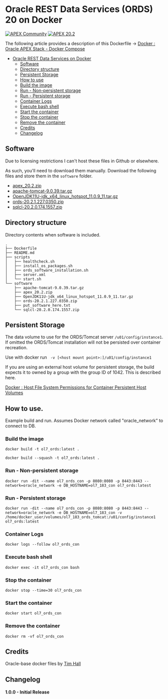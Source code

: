 # Oracle REST Data Services (ORDS) 20 on Docker
[![APEX Community](https://cdn.rawgit.com/Dani3lSun/apex-github-badges/78c5adbe/badges/apex-community-badge.svg)](https://github.com/Dani3lSun/apex-github-badges) 
[![APEX 20.2](https://img.shields.io/badge/APEX-20.2-blue.svg?style=flat&logo=data%3Aimage%2Fpng%3Bbase64%2CiVBORw0KGgoAAAANSUhEUgAAADwAAAA7CAQAAACN8CFBAAAHHUlEQVRYw%2B1ZaUxUVxQGq4g1qNVqW0M0qXWLiqmWRHDp2KCZH9CqUWPEbVqxVJS21lQndYmaGiBAAXEBEcEAMVSUsAwwzIADwyo7CAgIqKyyzsIMs96q%2BN65784bGZB%2F9f5795xzv3vPOfcs91lZfRhvxrbVKU4ZTt5r3m%2BVA4uvOd1yOu%2B0dZZF7KfnPyvTodfDgGStSV%2BPBzJ4VnbWYO%2FIKgjJUefT2ydHEQlfM5iJsNHbI3QaK2yAU3MtIoYG1d0%2BOcOsSNTy9mpSpL83Y9WYTrvqaS9iHY9C19myity1HXrGJqBSCudZChs0r0sJkgakRUZspZC9LCIxnw11A0tjS246fKlVQgdLYH0delQg9aIpYWvi0uAAUEBepYlI4lfGBhB53By2INq2%2FqqBnhnoF24aDdZ%2F0%2FN%2BWKOo6doXI%2FOitT3UVhBnGiFUmQQiTS3hc1%2FPxU9ujtaDrftEzu%2BCDXRu7aN4jaimLtQOaFIxNe9hzxBymwVbbWnAKS1RAK2QixaZte2iDjkGW8Okiu5QNG8m8Hl7OG3EFJwSb%2F3kCuhCr09dxgZ7eZkc9ocKGoMnM%2BlVYormyQTm0cBqFBXNFLo%2FtcEPPFMpT%2BeYwHK65AArqQ%2F6lLikocPUsZALsSWrato%2BQyjyFseGAT2lMRQONNifsYUBu6WtH5ScXxfwCXPl0oNa2tML0kyUJd6jBoWi6BAOcdVbwwC6owfmfRw7ZQBbXkauW7fbSF8NOfJ1YbFTAg8zE4q%2F4fIRk%2F40dEThOn3oKWru6gqZFmTyq8k1H7tj%2FoFEPFa%2F5E%2BK2jNMs2mR6C6TfsI25d5ryr%2BedEz%2Bth8EkLA20I4pUeGl00KsFu8Jm2T2Lgo9lVhYF8W7MDw8ySY5Ic2d%2BvJz7cCUnFlL2rbiuFYNLvvIc5To89BrCFOO8BZ3GjufzxbctkXFAcRpangGHcCWelkQb1N4mP5QZgR3qilPiOOAGmALi01ciocwo0l5FmYYf1cNgmXFCSaw61VYyhHUkKet8IaUpEX3XC3OqHzrB%2B5KbMeSFFds6ZBtPUOwreSqQCK9V5zSaSAm5LuHWY%2BpihAfVtDQMk38dDomb%2B%2BUQ7YVFfoQhqj01msBtuzwOOqm9IMjB1OqIo%2FSsJxeFcBKckiZek8sh6PCg%2BOsEm%2B6DRu0unB619c5w5jtU4pI%2FupfsRrLkOQ27vKUbx3oFkCnhMDtMg3AxpZfJC5axTm4QCqU7BZrbTURI2jvSyUoObHwwscE7BmIUkpU5D5BBX4w5sl6lCUm6U9%2BNxoBtmTfBMFGcIcMcNr0LJJe%2Bwdca7VB9MMEwV7ehkeyqFKSXnQJg0VhGyYI1ocHwdGAIovPEi5V7KvXgZLFE3Va3wN9mG2TMkwu0FkDbQQFKtxNx%2FvFcQfeAzZsh0ILsAKBiUvxQclDKI8%2Bbf6S7jadVrJjnLA3duLhIjabpFdhtlVpY%2Bmau3hOf%2BfIbPbO8dj2sFIHsAGFfBsmvTAElKxEqd%2FRSp42%2BJKa1%2BlSxxqr%2Fz46oAIl30k%2FSdRfJX4GPdhW%2Bj1WpVgnBGiwnktwdAywiUsGNAB7%2F4FJmr8A10uJpCb5NjkEjKTRiCx1s%2BCFbVibGZNM0isuYy41nMTaytX%2BghWfr3KyBbAe1slVAOuTS9Jzr2NdhTHW0dw6kp14sSz0GBX4%2Fi4t7VKCjDNTiOXC9fR6MiShy%2FPTXHGxqx2z5yrahytccGIU4Pp8irmm3kTJ%2FnBaOcrj0kFzzcArTxbncGcT1cjP0KVrhlOPvQP2EIeqWQeQP6HGarx10who2%2BY59HWNzGZlc4mHpTIPaIyMRqn5yxUnodhy45mUR9cAVqEOw17AumuwYriCS%2FRc0t1arCJN%2B8kMcF8zxXKJEfCK4yBcDKLEdYzHpXWd2C1I6%2BBOx6mx1hmucOoGDSvsrhVUkVHSCN3i6cVl5dhbCMrdbKKnze1YcM0sJ21dsF9JU8%2FYswDfbjC%2B3XfQW%2Ffnzs%2Fmd%2FaAqmQG8Ua2Ld%2FZ2AV7Q9lSlzk4dcPc2iaK5mcKfGzh4Fth%2BfCfr3r65JWSv7o1%2BHuXTBFm9tGJ7%2FASCnEkKnWhy%2FwNM8W10Bwc%2Bdz0yq%2BnvCBc4OVc1E4%2Bs3XrL7zzrYvv0InFjNRu1zfloOuMVOzlq%2FwJi2CylLKDXKE3kLAFDXcXjBZ8Ip1eYG4maOHM5swVPQenfob81poInfuyi%2F0B8tVGXshyvH6baUmcj3Fuw2N0SX4l9s5nCF%2FLIpLDYwPtRh0PM86NKY%2Bv7pSzrdTed3wpq0BxLpNRrWlvvxlxxG4c%2FcfKDgUJ2yY7voz9Rd6uB1Ntlz7mSs7MH23GW6v5OzxnwLai88vNsF60H8lJDeihv%2Fg9fwi8aQEc6dyKqlHoarOMLjbCs%2BX80m%2F221hN0IiyiTsk%2BScn4MH%2Be5M%2B%2FOP5f47%2FABRC7md%2F2UDNAAAAAElFTkSuQmCC)](https://github.com/Dani3lSun/apex-github-badges)

The following article provides a description of this Dockerfile -> [Docker : Oracle APEX Stack - Docker Compose](https://reybis.com/posts/oracle-apex-stack-docker)

- [Oracle REST Data Services on Docker](#oracle-rest-data-services-(ORDS)-20-on-docker)
	- [Software](#software)
	- [Directory structure](#directory-structure)
	- [Persistent Storage](#persistent-storage)
	- [How to use](#how-to-use)
  	- [Build the image](#build-the-image)
  	- [Run - Non-persistent storage](#run-non-persistent-storage)
  	- [Run - Persistent storage](#run-persistent-storage)
  	- [Container Logs](#container-logs)
  	- [Execute bash shell](#execute-bash-shells)
  	- [Start the container](#start-the-container)
  	- [Stop the container](#stop-the-container)
  	- [Remove the container](#remove-the-container)
	- [Credits](#credits)
  - [Changelog](#changelog)

## Software 
Due to licensing restrictions I can't host these files in Github or elsewhere. 

As such, you'll need to download them manually. Download the following files and store them in the `software` folder.
- [apex_20.2.zip](http://www.oracle.com/technetwork/developer-tools/apex/downloads/index.html)
- [apache-tomcat-9.0.39.tar.gz](https://tomcat.apache.org/download-90.cgi)
- [OpenJDK11U-jdk_x64_linux_hotspot_11.0.9_11.tar.gz](https://adoptopenjdk.net/releases.html?variant=openjdk11&jvmVariant=hotspot)
- [ords-20.2.1.227.0350.zip](http://www.oracle.com/technetwork/developer-tools/rest-data-services/downloads/index.html)
- [sqlcl-20.2.0.174.1557.zip](http://www.oracle.com/technetwork/developer-tools/sqlcl/downloads/index.html)

## Directory structure
Directory contents when software is included.

```
.
├── Dockerfile
├── README.md
├── scripts
│   ├── healthcheck.sh
│   ├── install_os_packages.sh
│   ├── ords_software_installation.sh
│   ├── server.xml
│   └── start.sh
└── software
    ├── apache-tomcat-9.0.39.tar.gz
    ├── apex_20.2.zip
    ├── OpenJDK11U-jdk_x64_linux_hotspot_11.0.9_11.tar.gz
    ├── ords-20.2.1.227.0350.zip
    ├── put_software_here.txt
    └── sqlcl-20.2.0.174.1557.zip
```

## Persistent Storage
The data volume to use for the ORDS/Tomcat server `/u01/config/instance1`. If omitted the ORDS/Tomcat installation will not be persisted over container recreation.

Use with docker run ` -v [<host mount point>:]/u01/config/instance1`

If you are using an external host volume for persistent storage, the build expects it to owned by a group with the group ID of 1042. This is described here.

[Docker : Host File System Permissions for Container Persistent Host Volumes](https://oracle-base.com/articles/linux/docker-host-file-system-permissions-for-container-persistent-host-volumes)

## How to use.
Example build and run. Assumes Docker network called "oracle_network" to connect to DB.

### Build the image

```
docker build -t ol7_ords:latest .
```

```
docker build --squash -t ol7_ords:latest .
```

### Run - Non-persistent storage
```
docker run -dit --name ol7_ords_con -p 8080:8080 -p 8443:8443 --network=oracle_network -e DB_HOSTNAME=ol7_183_con ol7_ords:latest
```

### Run - Persistent storage
```
docker run -dit --name ol7_ords_con -p 8080:8080 -p 8443:8443 --network=oracle_network -e DB_HOSTNAME=ol7_183_con -v /home/docker_user/volumes/ol7_183_ords_tomcat:/u01/config/instance1 ol7_ords:latest
```

### Container Logs
```
docker logs --follow ol7_ords_con
```

### Execute bash shell
```
docker exec -it ol7_ords_con bash
```

### Stop the container
```
docker stop --time=30 ol7_ords_con
```

### Start the container
```
docker start ol7_ords_con
```

### Remove the container
```
docker rm -vf ol7_ords_con
```

## Credits
Oracle-base docker files by [Tim Hall](https://github.com/oraclebase/dockerfiles)

## Changelog

#### 1.0.0 - Initial Release